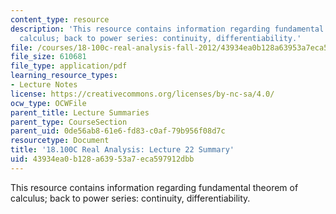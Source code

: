 ```yaml
---
content_type: resource
description: 'This resource contains information regarding fundamental theorem of
  calculus; back to power series: continuity, differentiability.'
file: /courses/18-100c-real-analysis-fall-2012/43934ea0b128a63953a7eca597912dbb_MIT18_100CF12_l22sum.pdf
file_size: 610681
file_type: application/pdf
learning_resource_types:
- Lecture Notes
license: https://creativecommons.org/licenses/by-nc-sa/4.0/
ocw_type: OCWFile
parent_title: Lecture Summaries
parent_type: CourseSection
parent_uid: 0de56ab8-61e6-fd83-c0af-79b956f08d7c
resourcetype: Document
title: '18.100C Real Analysis: Lecture 22 Summary'
uid: 43934ea0-b128-a639-53a7-eca597912dbb
---
```

This resource contains information regarding fundamental theorem of calculus; back to power series: continuity, differentiability.